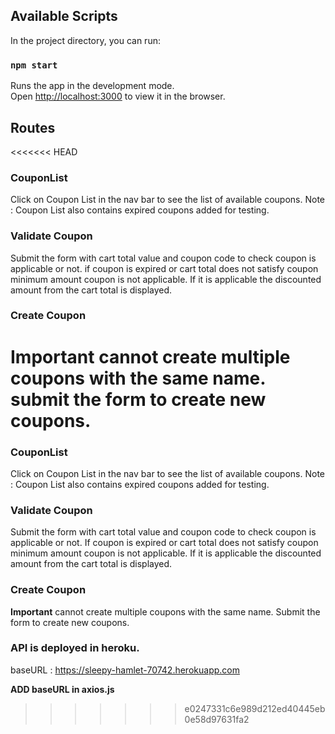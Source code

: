 
## Available Scripts

In the project directory, you can run:

### `npm start`

Runs the app in the development mode.\
Open [http://localhost:3000](http://localhost:3000) to view it in the browser.

## Routes
<<<<<<< HEAD

### CouponList

Click on Coupon List in the nav bar to see the list of available coupons.
Note : Coupon List also contains expired coupons added for testing.

### Validate Coupon

Submit the form with cart total value and coupon code to check coupon is applicable or not.
if coupon is expired or cart total does not satisfy coupon minimum amount coupon is not applicable. If it is applicable the discounted amount from the cart total is displayed.

### Create Coupon
 **Important** cannot create multiple coupons with the same name.
 submit the form to create new coupons.
=======

### CouponList

Click on Coupon List in the nav bar to see the list of available coupons.
Note : Coupon List also contains expired coupons added for testing.

### Validate Coupon

Submit the form with cart total value and coupon code to check coupon is applicable or not.
If coupon is expired or cart total does not satisfy coupon minimum amount coupon is not applicable. If it is applicable the discounted amount from the cart total is displayed.

### Create Coupon
 **Important** cannot create multiple coupons with the same name.
 Submit the form to create new coupons.

### API is deployed in heroku.
baseURL : https://sleepy-hamlet-70742.herokuapp.com

**ADD baseURL in axios.js**
>>>>>>> e0247331c6e989d212ed40445eb0e58d97631fa2
